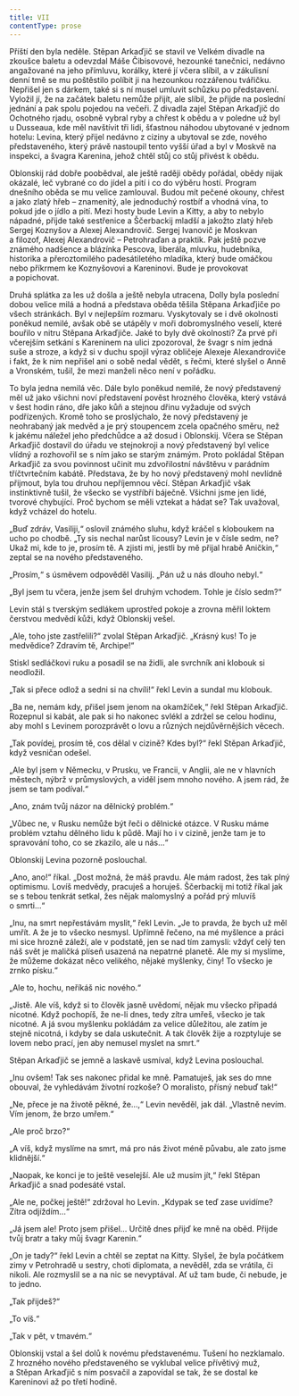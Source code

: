 ```yaml
---
title: VII
contentType: prose
---
```


Příští den byla neděle. Stěpan Arkaďjič se stavil ve Velkém divadle na zkoušce baletu a odevzdal Máše Čibisovové, hezounké tanečnici, nedávno angažované na jeho přímluvu, korálky, které jí včera slíbil, a v zákulisní denní tmě se mu poštěstilo políbit ji na hezounkou rozzářenou tvářičku. Nepřišel jen s dárkem, také si s ní musel umluvit schůzku po představení. Vyložil jí, že na začátek baletu nemůže přijít, ale slíbil, že přijde na poslední jednání a pak spolu pojedou na večeři. Z divadla zajel Stěpan Arkaďjič do Ochotného rjadu, osobně vybral ryby a chřest k obědu a v poledne už byl u Dusseaua, kde měl navštívit tři lidi, šťastnou náhodou ubytované v jednom hotelu: Levina, který přijel nedávno z ciziny a ubytoval se zde, nového představeného, který právě nastoupil tento vyšší úřad a byl v Moskvě na inspekci, a švagra Karenina, jehož chtěl stůj co stůj přivést k obědu.

Oblonskij rád dobře poobědval, ale ještě raději obědy pořádal, obědy nijak okázalé, leč vybrané co do jídel a pití i co do výběru hostí. Program dnešního oběda se mu velice zamlouval. Budou mít pečené okouny, chřest a jako zlatý hřeb – znamenitý, ale jednoduchý rostbíf a vhodná vína, to pokud jde o jídlo a pití. Mezi hosty bude Levin a Kitty, a aby to nebylo nápadné, přijde také sestřenice a Ščerbackij mladší a jakožto zlatý hřeb Sergej Koznyšov a Alexej Alexandrovič. Sergej Ivanovič je Moskvan a filozof, Alexej Alexandrovič – Petrohraďan a praktik. Pak ještě pozve známého nadšence a blázínka Pescova, liberála, mluvku, hudebníka, historika a přeroztomilého padesátiletého mladíka, který bude omáčkou nebo příkrmem ke Koznyšovovi a Kareninovi. Bude je provokovat a popichovat.

Druhá splátka za les už došla a ještě nebyla utracena, Dolly byla poslední dobou velice milá a hodná a představa oběda těšila Stěpana Arkaďjiče po všech stránkách. Byl v nejlepším rozmaru. Vyskytovaly se i dvě okolnosti poněkud nemilé, avšak obě se utápěly v moři dobromyslného veselí, které bouřilo v nitru Stěpana Arkaďjiče. Jaké to byly dvě okolnosti? Za prvé při včerejším setkání s Kareninem na ulici zpozoroval, že švagr s ním jedná suše a stroze, a když si v duchu spojil výraz obličeje Alexeje Alexandroviče i fakt, že k nim nepřišel ani o sobě nedal vědět, s řečmi, které slyšel o Anně a Vronském, tušil, že mezi manželi něco není v pořádku.

To byla jedna nemilá věc. Dále bylo poněkud nemilé, že nový představený měl už jako všichni noví představení pověst hrozného člověka, který vstává v šest hodin ráno, dře jako kůň a stejnou dřinu vyžaduje od svých podřízených. Kromě toho se proslýchalo, že nový představený je neohrabaný jak medvěd a je prý stoupencem zcela opačného směru, než k jakému náležel jeho předchůdce a až dosud i Oblonskij. Včera se Stěpan Arkaďjič dostavil do úřadu ve stejnokroji a nový představený byl velice vlídný a rozhovořil se s ním jako se starým známým. Proto pokládal Stěpan Arkaďjič za svou povinnost učinit mu zdvořilostní návštěvu v parádním tříčtvrtečním kabátě. Představa, že by ho nový představený mohl nevlídně přijmout, byla tou druhou nepříjemnou věcí. Stěpan Arkaďjič však instinktivně tušil, že všecko se vystříbří báječně. Všichni jsme jen lidé, tvorové chybující. Proč bychom se měli vztekat a hádat se? Tak uvažoval, když vcházel do hotelu.

„Buď zdráv, Vasiliji,“ oslovil známého sluhu, když kráčel s kloboukem na ucho po chodbě. „Ty sis nechal narůst licousy? Levin je v čísle sedm, ne? Ukaž mi, kde to je, prosím tě. A zjisti mi, jestli by mě přijal hrabě Aničkin,“ zeptal se na nového představeného.

„Prosím,“ s úsměvem odpověděl Vasilij. „Pán už u nás dlouho nebyl.“

„Byl jsem tu včera, jenže jsem šel druhým vchodem. Tohle je číslo sedm?“

Levin stál s tverským sedlákem uprostřed pokoje a zrovna měřil loktem čerstvou medvědí kůži, když Oblonskij vešel.

„Ale, toho jste zastřelili?“ zvolal Stěpan Arkaďjič. „Krásný kus! To je medvědice? Zdravím tě, Archipe!“

Stiskl sedláčkovi ruku a posadil se na židli, ale svrchník ani klobouk si neodložil.

„Tak si přece odlož a sedni si na chvíli!“ řekl Levin a sundal mu klobouk.

„Ba ne, nemám kdy, přišel jsem jenom na okamžíček,“ řekl Stěpan Arkaďjič. Rozepnul si kabát, ale pak si ho nakonec svlékl a zdržel se celou hodinu, aby mohl s Levinem porozprávět o lovu a různých nejdůvěrnějších věcech.

„Tak povídej, prosím tě, cos dělal v cizině? Kdes byl?“ řekl Stěpan Arkaďjič, když vesničan odešel.

„Ale byl jsem v Německu, v Prusku, ve Francii, v Anglii, ale ne v hlavních městech, nýbrž v průmyslových, a viděl jsem mnoho nového. A jsem rád, že jsem se tam podíval.“

„Ano, znám tvůj názor na dělnický problém.“

„Vůbec ne, v Rusku nemůže být řeči o dělnické otázce. V Rusku máme problém vztahu dělného lidu k půdě. Mají ho i v cizině, jenže tam je to spravování toho, co se zkazilo, ale u nás…“

Oblonskij Levina pozorně poslouchal.

„Ano, ano!“ říkal. „Dost možná, že máš pravdu. Ale mám radost, žes tak plný optimismu. Lovíš medvědy, pracuješ a horuješ. Ščerbackij mi totiž říkal jak se s tebou tenkrát setkal, žes nějak malomyslný a pořád prý mluvíš o smrti…“

„Inu, na smrt nepřestávám myslit,“ řekl Levin. „Je to pravda, že bych už měl umřít. A že je to všecko nesmysl. Upřímně řečeno, na mé myšlence a práci mi sice hrozně záleží, ale v podstatě, jen se nad tím zamysli: vždyť celý ten náš svět je maličká plíseň usazená na nepatrné planetě. Ale my si myslíme, že můžeme dokázat něco velikého, nějaké myšlenky, činy! To všecko je zrnko písku.“

„Ale to, hochu, neříkáš nic nového.“

„Jistě. Ale víš, když si to člověk jasně uvědomí, nějak mu všecko připadá nicotné. Když pochopíš, že ne-li dnes, tedy zítra umřeš, všecko je tak nicotné. A já svou myšlenku pokládám za velice důležitou, ale zatím je stejně nicotná, i kdyby se dala uskutečnit. A tak člověk žije a rozptyluje se lovem nebo prací, jen aby nemusel myslet na smrt.“

Stěpan Arkaďjič se jemně a laskavě usmíval, když Levina poslouchal.

„Inu ovšem! Tak ses nakonec přidal ke mně. Pamatuješ, jak ses do mne obouval, že vyhledávám životní rozkoše? O moralisto, přísný nebuď tak!“

„Ne, přece je na životě pěkné, že…,“ Levin nevěděl, jak dál. „Vlastně nevím. Vím jenom, že brzo umřem.“

„Ale proč brzo?“

„A víš, když myslíme na smrt, má pro nás život méně půvabu, ale zato jsme klidnější.“

„Naopak, ke konci je to ještě veselejší. Ale už musím jít,“ řekl Stěpan Arkaďjič a snad podesáté vstal.

„Ale ne, počkej ještě!“ zdržoval ho Levin. „Kdypak se teď zase uvidíme? Zítra odjíždím…“

„Já jsem ale! Proto jsem přišel… Určitě dnes přijď ke mně na oběd. Přijde tvůj bratr a taky můj švagr Karenin.“

„On je tady?“ řekl Levin a chtěl se zeptat na Kitty. Slyšel, že byla počátkem zimy v Petrohradě u sestry, choti diplomata, a nevěděl, zda se vrátila, či nikoli. Ale rozmyslil se a na nic se nevyptával. Ať už tam bude, či nebude, je to jedno.

„Tak přijdeš?“

„To víš.“

„Tak v pět, v tmavém.“

Oblonskij vstal a šel dolů k novému představenému. Tušení ho nezklamalo. Z hrozného nového představeného se vyklubal velice přívětivý muž, a Stěpan Arkaďjič s ním posvačil a zapovídal se tak, že se dostal ke Kareninovi až po třetí hodině.
